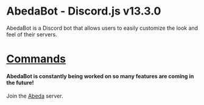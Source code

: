 # AbedaBot - Discord.js v13.3.0
AbedaBot is a Discord bot that allows users to easily customize the look and feel of their servers.

# [Commands](https://abeda.net/commands)


#### AbedaBot is constantly being worked on so many features are coming in the future!

Join the [Abeda](https://abeda.net/discord) server.
 
